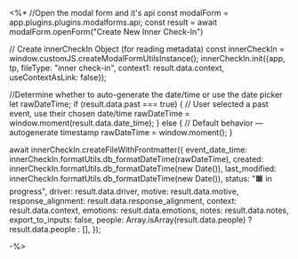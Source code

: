 <%*
//Open the modal form and it's api
const modalForm = app.plugins.plugins.modalforms.api;
const result = await modalForm.openForm("Create New Inner Check-In")

// Create innerCheckIn Object (for reading metadata)
const innerCheckIn = window.customJS.createModalFormUtilsInstance();
innerCheckIn.init({app, tp, fileType: "inner check-in", context1: result.data.context, useContextAsLink: false});

//Determine whether to auto-generate the date/time or use the date picker
let rawDateTime;
if (result.data.past === true) {
  // User selected a past event, use their chosen date/time
  rawDateTime = window.moment(result.data.date_time);
} else {
  // Default behavior — autogenerate timestamp
  rawDateTime = window.moment();
}

await innerCheckIn.createFileWithFrontmatter({
  event_date_time: innerCheckIn.formatUtils.db_formatDateTime(rawDateTime),
  created: innerCheckIn.formatUtils.db_formatDateTime(new Date()),
  last_modified: innerCheckIn.formatUtils.db_formatDateTime(new Date()),
  status: "🟧 in progress",
  driver: result.data.driver,
  motive: result.data.motive,
  response_alignment: result.data.response_alignment,
  context: result.data.context,
  emotions: result.data.emotions,
  notes: result.data.notes,
  export_to_inputs: false,
  people: Array.isArray(result.data.people) ? result.data.people : [],
 });

-%>